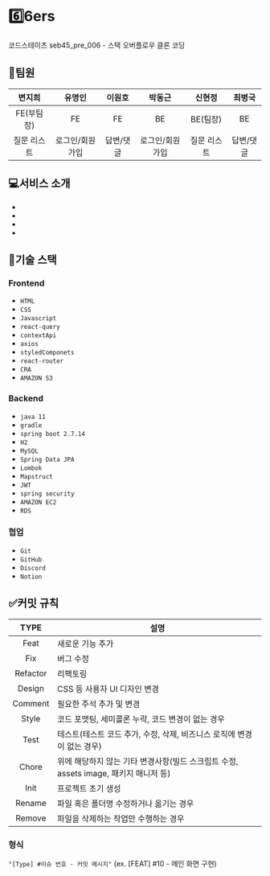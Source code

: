 # 6️⃣6ers
코드스테이츠 seb45_pre_006 - 스택 오버플로우 클론 코딩 

## 🧑팀원
| 변지희          | 유명인         | 이원호           | 박동근        | 신현정         | 최병국         |  
|:---------------:|:--------------:|:----------------:|:--------------:|:--------------:|:--------------:|
| FE(부팀장)      |  FE             | FE              | BE             | BE(팀장)       | BE             |
| 질문 리스트     | 로그인/회원가입 | 답변/댓글        | 로그인/회원가입| 질문 리스트    | 답변/댓글       |

## 💻서비스 소개

- 
- 
- 
- 

## 🌟기술 스택
### Frontend
- `HTML`
- `CSS`
- `Javascript`
- `react-query`
- `contextApi`
- `axios`
- `styledComponets`
- `react-router`
- `CRA`
- `AMAZON S3`
  
### Backend
- `java 11`
- `gradle`
- `spring boot 2.7.14`
- `H2`
- `MySQL`
- `Spring Data JPA`
- `Lombok`
- `Mapstruct`
- `JWT`
- `spring security`
- `AMAZON EC2`
- `RDS`

### 협업
- `Git`
- `GitHub`
- `Discord`
- `Notion`


## ✅커밋 규칙
| TYPE     | 설명                                                                       |
|:--------:|---------------------------------------------------------------------------|
| Feat     | 새로운 기능 추가                                                            |
| Fix      | 버그 수정                                                                   |
| Refactor | 리팩토링                                                                     |
| Design   | CSS 등 사용자 UI 디자인 변경                                               |
| Comment  | 필요한 주석 추가 및 변경                                                    |
| Style    | 코드 포맷팅, 세미콜론 누락, 코드 변경이 없는 경우                           |
| Test     | 테스트(테스트 코드 추가, 수정, 삭제, 비즈니스 로직에 변경이 없는 경우) |
| Chore    | 위에 해당하지 않는 기타 변경사항(빌드 스크립트 수정, assets image, 패키지 매니저 등) |
| Init     | 프로젝트 초기 생성                                                           |
| Rename   | 파일 혹은 폴더명 수정하거나 옮기는 경우                                      |
| Remove   | 파일을 삭제하는 작업만 수행하는 경우                                         |


### 형식
`"[Type] #이슈 번호 - 커밋 메시지"`
  (ex. [FEAT] #10 - 메인 화면 구현)

